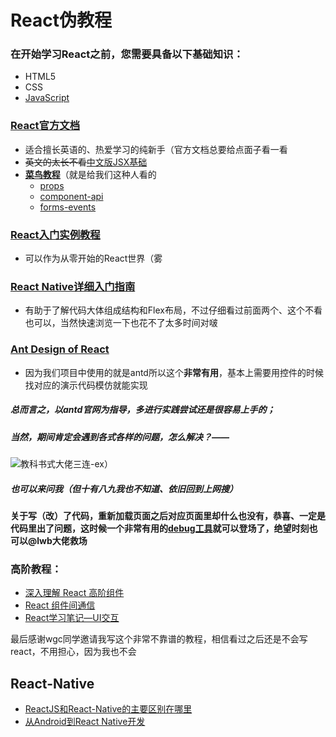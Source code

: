 # React伪教程
### 在开始学习React之前，您需要具备以下基础知识：
- HTML5
- CSS
- [JavaScript](https://developer.mozilla.org/en-US/docs/Web/JavaScript/A_re-introduction_to_JavaScript)
### [React官方文档](https://reactjs.org/docs/hello-world.html)
- 适合擅长英语的、热爱学习的纯新手（官方文档总要给点面子看一看
- ~~英文的太长不看~~[中文版JSX基础](https://www.jianshu.com/p/7e872afeae42)
- [**菜鸟教程**](http://www.runoob.com/react/react-tutorial.html)（就是给我们这种人看的
  - [props](http://www.runoob.com/react/react-props.html)
  - [component-api](http://www.runoob.com/react/react-component-api.html)
  - [forms-events](http://www.runoob.com/react/react-forms-events.html)
### [React入门实例教程](http://www.ruanyifeng.com/blog/2015/03/react.html)
- 可以作为从零开始的React世界（雾
### [React Native详细入门指南](https://www.jianshu.com/p/fa0874be0827)
- 有助于了解代码大体组成结构和Flex布局，不过仔细看过前面两个、这个不看也可以，当然快速浏览一下也花不了太多时间对啵
### [Ant Design of React](https://ant.design/docs/react/introduce-cn)
- 因为我们项目中使用的就是antd所以这个**非常有用**，基本上需要用控件的时候找对应的演示代码模仿就能实现
##### 总而言之，以antd官网为指导，多进行实践尝试还是很容易上手的；
##### 当然，期间肯定会遇到各式各样的问题，怎么解决？——
![教科书式大佬三连-ex](https://github.com/151220134/STC/blob/master/c3a110fab2fb431665f9acd52aa446230bf7d38d.jpg)）
##### 也可以来问我（但十有八九我也不知道、依旧回到上网搜）
#### 关于写（改）了代码，重新加载页面之后对应页面里却什么也没有，恭喜、一定是代码里出了问题，这时候一个非常有用的[debug工具](https://www.baidu.com/)就可以登场了，绝望时刻也可以@lwb大佬救场
### 高阶教程：
- [深入理解 React 高阶组件](https://zhuanlan.zhihu.com/p/24776678)
- [React 组件间通信](http://web.jobbole.com/82999/)
- [React学习笔记—UI交互](https://segmentfault.com/a/1190000002647357)

最后感谢wgc同学邀请我写这个非常不靠谱的教程，相信看过之后还是不会写react，不用担心，因为我也不会

## React-Native
- [ReactJS和React-Native的主要区别在哪里](https://www.zcfy.cc/article/what-are-the-main-differences-between-reactjs-and-react-native-2785.html)
- [从Android到React Native开发](https://www.jianshu.com/p/97692b1c451d)
